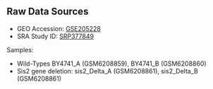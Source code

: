 ## Raw Data Sources

- GEO Accession: [GSE205228](https://www.ncbi.nlm.nih.gov/geo/query/acc.cgi?acc=GSE205228)
- SRA Study ID: [SRP377849](https://trace.ncbi.nlm.nih.gov/Traces/index.html?view=study&acc=SRP377849)

Samples:
- Wild-Types BY4741\_A (GSM6208859), BY4741\_B (GSM6208860)
- Sis2 gene deletion: sis2\_Delta\_A (GSM6208861), sis2\_Delta\_B (GSM6208861)
